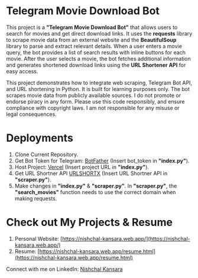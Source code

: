 # Telegram Movie Download Bot

This project is a **"Telegram Movie Download Bot"** that allows users to search for movies and get direct download links. It uses the **requests** library to scrape movie data from an external website and the **BeautifulSoup** library to parse and extract relevant details. When a user enters a movie query, the bot provides a list of search results with inline buttons for each movie. After the user selects a movie, the bot fetches additional information and generates shortened download links using the **URL Shortener API** for easy access.

This project demonstrates how to integrate web scraping, Telegram Bot API, and URL shortening in Python. It is built for learning purposes only. The bot scrapes movie data from publicly available sources. I do not promote or endorse piracy in any form. Please use this code responsibly, and ensure compliance with copyright laws. I am not responsible for any misuse or legal consequences.

# Deployments

1. Clone Current Repository.
2. Get Bot Token for Telegram: [BotFather](https://telegram.me/BotFather) (Insert bot_token in **"index.py"**).
3. Host Project: [Vercel](https://vercel.com/) (Insert project URL in **"index.py"**).
4. Get URL Shortner API [URLSHORTX](https://urlshortx.com/) (Insert URL Shortner API in **"scraper.py"**).
5. Make changes in **"index.py"** & **"scraper.py"**. In **"scraper.py"**, the **"search_movies"** function needs to use the correct domain when making requests.

# Check out My Projects & Resume
1. Personal Website: [https://nishchal-kansara.web.app/](https://nishchal-kansara.web.app/)
2. Resume: [https://nishchal-kansara.web.app/resume.html](https://nishchal-kansara.web.app/resume.html)

Connect with me on LinkedIn: [Nishchal Kansara](https://www.linkedin.com/in/nishchal-kansara/)
